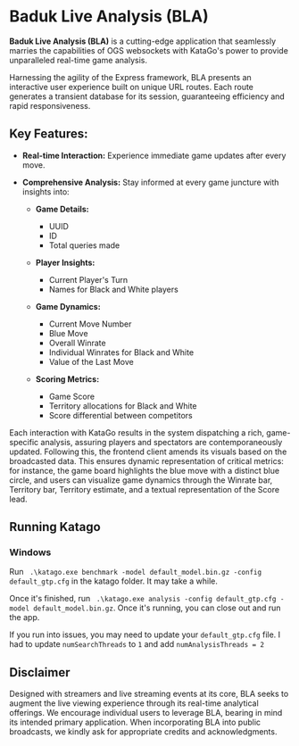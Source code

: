 # Baduk Live Analysis (BLA)

**Baduk Live Analysis (BLA)** is a cutting-edge application that seamlessly marries the capabilities of OGS websockets with KataGo's power to provide unparalleled real-time game analysis.

Harnessing the agility of the Express framework, BLA presents an interactive user experience built on unique URL routes. Each route generates a transient database for its session, guaranteeing efficiency and rapid responsiveness.

## Key Features:

- **Real-time Interaction:** Experience immediate game updates after every move.

- **Comprehensive Analysis:** Stay informed at every game juncture with insights into:
   
  - **Game Details:** 
    - UUID
    - ID
    - Total queries made

  - **Player Insights:** 
    - Current Player's Turn
    - Names for Black and White players

  - **Game Dynamics:** 
    - Current Move Number
    - Blue Move
    - Overall Winrate
    - Individual Winrates for Black and White
    - Value of the Last Move

  - **Scoring Metrics:** 
    - Game Score
    - Territory allocations for Black and White
    - Score differential between competitors

Each interaction with KataGo results in the system dispatching a rich, game-specific analysis, assuring players and spectators are contemporaneously updated. Following this, the frontend client amends its visuals based on the broadcasted data. This ensures dynamic representation of critical metrics: for instance, the game board highlights the blue move with a distinct blue circle, and users can visualize game dynamics through the Winrate bar, Territory bar, Territory estimate, and a textual representation of the Score lead.

## Running Katago
### Windows
Run ` .\katago.exe benchmark -model default_model.bin.gz -config default_gtp.cfg` in the katago folder. It may take a while.

Once it's finished, run ` .\katago.exe analysis -config default_gtp.cfg -model default_model.bin.gz`. Once it's running, you can close out and run the app.

If you run into issues, you may need to update your `default_gtp.cfg` file. I had to update `numSearchThreads` to `1` and add `numAnalysisThreads = 2`

## Disclaimer

Designed with streamers and live streaming events at its core, BLA seeks to augment the live viewing experience through its real-time analytical offerings. We encourage individual users to leverage BLA, bearing in mind its intended primary application. When incorporating BLA into public broadcasts, we kindly ask for appropriate credits and acknowledgments.
